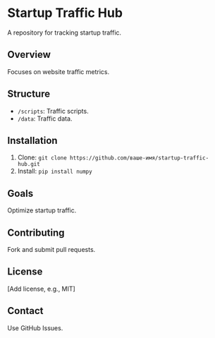 # Startup Traffic Hub
A repository for tracking startup traffic.

## Overview
Focuses on website traffic metrics.

## Structure
- `/scripts`: Traffic scripts.
- `/data`: Traffic data.

## Installation
1. Clone: `git clone https://github.com/ваше-имя/startup-traffic-hub.git`
2. Install: `pip install numpy`

## Goals
Optimize startup traffic.

## Contributing
Fork and submit pull requests.

## License
[Add license, e.g., MIT]

## Contact
Use GitHub Issues.
